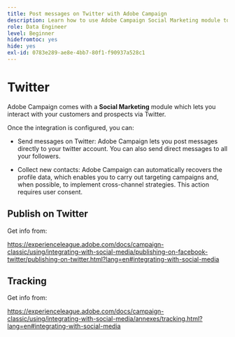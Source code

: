 ```yaml
---
title: Post messages on Twitter with Adobe Campaign
description: Learn how to use Adobe Campaign Social Marketing module to post messages on Twitter and collect contact data
role: Data Engineer
level: Beginner
hidefromtoc: yes
hide: yes
exl-id: 0783e289-ae8e-4bb7-80f1-f90937a528c1
---
```

# Twitter

Adobe Campaign comes with a **Social Marketing** module which lets you interact with your customers and prospects via Twitter.

Once the integration is configured, you can:

* Send messages on Twitter: Adobe Campaign lets you post messages directly to your twitter account. You can also send direct messages to all your followers.

* Collect new contacts: Adobe Campaign can automatically recovers the profile data, which enables you to carry out targeting campaigns and, when possible, to implement cross-channel strategies. This action requires user consent.


## Publish on Twitter

Get info from:

 https://experienceleague.adobe.com/docs/campaign-classic/using/integrating-with-social-media/publishing-on-facebook-twitter/publishing-on-twitter.html?lang=en#integrating-with-social-media


## Tracking

Get info from:

https://experienceleague.adobe.com/docs/campaign-classic/using/integrating-with-social-media/annexes/tracking.html?lang=en#integrating-with-social-media
